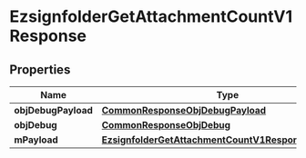 

# EzsignfolderGetAttachmentCountV1Response

## Properties

Name | Type | Description | Notes
------------ | ------------- | ------------- | -------------
**objDebugPayload** | [**CommonResponseObjDebugPayload**](CommonResponseObjDebugPayload.md) |  | 
**objDebug** | [**CommonResponseObjDebug**](CommonResponseObjDebug.md) |  |  [optional]
**mPayload** | [**EzsignfolderGetAttachmentCountV1ResponseMPayload**](EzsignfolderGetAttachmentCountV1ResponseMPayload.md) |  | 




